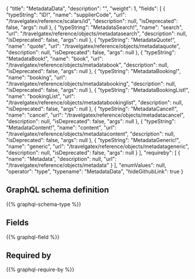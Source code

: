 {
  "title": "MetadataData",
  "description": "",
  "weight": 1,
  "fields": [
    {
      "typeString": "ID!",
      "name": "supplierCode",
      "url": "/travelgatex/reference/scalars/id",
      "description": null,
      "isDeprecated": false,
      "args": null
    },
    {
      "typeString": "MetadataSearch!",
      "name": "search",
      "url": "/travelgatex/reference/objects/metadatasearch",
      "description": null,
      "isDeprecated": false,
      "args": null
    },
    {
      "typeString": "MetadataQuote!",
      "name": "quote",
      "url": "/travelgatex/reference/objects/metadataquote",
      "description": null,
      "isDeprecated": false,
      "args": null
    },
    {
      "typeString": "MetadataBook!",
      "name": "book",
      "url": "/travelgatex/reference/objects/metadatabook",
      "description": null,
      "isDeprecated": false,
      "args": null
    },
    {
      "typeString": "MetadataBooking!",
      "name": "booking",
      "url": "/travelgatex/reference/objects/metadatabooking",
      "description": null,
      "isDeprecated": false,
      "args": null
    },
    {
      "typeString": "MetadataBookingList!",
      "name": "bookingList",
      "url": "/travelgatex/reference/objects/metadatabookinglist",
      "description": null,
      "isDeprecated": false,
      "args": null
    },
    {
      "typeString": "MetadataCancel!",
      "name": "cancel",
      "url": "/travelgatex/reference/objects/metadatacancel",
      "description": null,
      "isDeprecated": false,
      "args": null
    },
    {
      "typeString": "MetadataContent!",
      "name": "content",
      "url": "/travelgatex/reference/objects/metadatacontent",
      "description": null,
      "isDeprecated": false,
      "args": null
    },
    {
      "typeString": "MetadataGeneric!",
      "name": "generic",
      "url": "/travelgatex/reference/objects/metadatageneric",
      "description": null,
      "isDeprecated": false,
      "args": null
    }
  ],
  "requireby": [
    {
      "name": "Metadata",
      "description": null,
      "url": "/travelgatex/reference/objects/metadata"
    }
  ],
  "enumValues": null,
  "operator": "type",
  "typename": "MetadataData",
  "hideGithubLink": true
}
## GraphQL schema definition

{{% graphql-schema-type %}}

## Fields

{{% graphql-field %}}

## Required by

{{% graphql-require-by %}}
